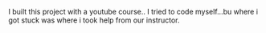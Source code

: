 
I built this project with a youtube course..
I tried  to code myself...bu
where i got stuck was where i took help from our instructor.

